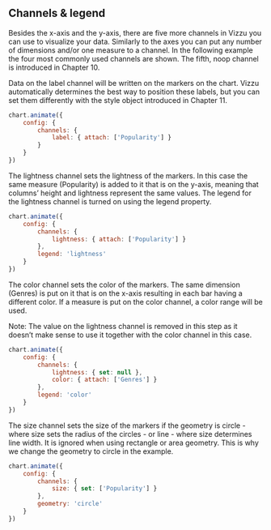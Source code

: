 ## Channels & legend

Besides the x-axis and the y-axis, there are five more channels in Vizzu you can 
use to visualize your data. Similarly to the axes you can put any number of 
dimensions and/or one measure to a channel. In the following example the four 
most commonly used channels are shown. The fifth, noop channel is introduced 
in Chapter 10.

Data on the label channel will be written on the markers on the chart. Vizzu 
automatically determines the best way to position these labels, but you can set 
them differently with the style object introduced in Chapter 11.

```javascript { "title": "Label" }
chart.animate({
	config: {
		channels: {
			label: { attach: ['Popularity'] }
		}
	}
})
```

The lightness channel sets the lightness of the markers. In this case the same 
measure (Popularity) is added to it that is on the y-axis, meaning that columns’ 
height and lightness represent the same values. The legend for the lightness 
channel is turned on using the legend property. 

```javascript { "title": "Lightness - legend on" }
chart.animate({
	config: {
		channels: {
			lightness: { attach: ['Popularity'] }
		},
		legend: 'lightness'
	}
})
```

The color channel sets the color of the markers. The same dimension (Genres) is 
put on it that is on the x-axis resulting in each bar having a different color. 
If a measure is put on the color channel, a color range will be used.

Note: The value on the lightness channel is removed in this step as it doesn’t 
make sense to use it together with the color channel in this case.

```javascript { "title": "Color " }
chart.animate({
	config: {
		channels: {
			lightness: { set: null },
			color: { attach: ['Genres'] }
		},
		legend: 'color'
	}
})
```

The size channel sets the size of the markers if the geometry is circle - where 
size sets the radius of the circles - or line - where size determines line 
width. It is ignored when using rectangle or area geometry. This is why we 
change the geometry to circle in the example.

```javascript { "title": "Size - change of geometry required " }
chart.animate({
	config: {
		channels: {
			size: { set: ['Popularity'] }
		},
		geometry: 'circle'
	}
})
```